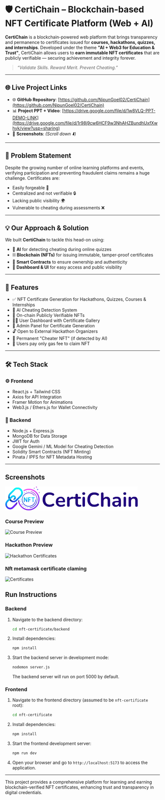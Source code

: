 # 🛡️ CertiChain – Blockchain-based NFT Certificate Platform (Web + AI)

**CertiChain** is a blockchain-powered web platform that brings transparency and permanence to certificates issued for **courses, hackathons, quizzes, and internships**. Developed under the theme **"AI + Web3 for Education & Trust"**, CertiChain allows users to **earn immutable NFT certificates** that are publicly verifiable — securing achievement and integrity forever.

> _“Validate Skills. Reward Merit. Prevent Cheating.”_

---

## 🌐 Live Project Links

- 🌐 **GitHub Repository**: [https://github.com/NipunGoel02/CertiChain](https://github.com/NipunGoel02/CertiChain)
- 📊 **Project PPT + Video**: [https://drive.google.com/file/d/1w8VLQ-PPT-DEMO-LINK](https://drive.google.com/file/d/1r98j9cw6HCF9w3NhAHZBundhUxfXwhyk/view?usp=sharing)
- 📸 **Screenshots**: *(Scroll down ⬇️)*

---

## 🚨 Problem Statement

Despite the growing number of online learning platforms and events, verifying participation and preventing fraudulent claims remains a huge challenge. Certificates are:
- Easily forgeable 📝  
- Centralized and not verifiable 🔒  
- Lacking public visibility 🌍  
- Vulnerable to cheating during assessments ❌

---

## 💡 Our Approach & Solution

We built **CertiChain** to tackle this head-on using:
- 🧠 **AI** for detecting cheating during online quizzes  
- ⛓️ **Blockchain (NFTs)** for issuing immutable, tamper-proof certificates  
- 🧾 **Smart Contracts** to ensure ownership and authenticity  
- 💬 **Dashboard & UI** for easy access and public visibility  

---

## 🧩 Features

- ✅ NFT Certificate Generation for Hackathons, Quizzes, Courses & Internships  
- 🎯 AI Cheating Detection System  
- 🔗 On-chain Publicly Verifiable NFTs  
- 🧑‍💻 User Dashboard with Certificate Gallery  
- 🧾 Admin Panel for Certificate Generation  
- 🔓 Open to External Hackathon Organizers  
- 🧠 Permanent "Cheater NFT" (if detected by AI)  
- 💸 Users pay only gas fee to claim NFT  

---

## 🛠️ Tech Stack

### ⚙️ Frontend
- React.js + Tailwind CSS  
- Axios for API Integration  
- Framer Motion for Animations  
- Web3.js / Ethers.js for Wallet Connectivity

### 🔐 Backend
- Node.js + Express.js  
- MongoDB for Data Storage  
- JWT for Auth  
- Google Gemini / ML Model for Cheating Detection  
- Solidity Smart Contracts (NFT Minting)  
- Pinata / IPFS for NFT Metadata Hosting  

---

## Screenshots
![Logo](./public/CertiChain.png)

### Course Preview
![Course Preview](./public/harshit.jpeg)

### Hackathon Preview
![Hackathon Certificates](./public/harshit2.jpeg)

### Nft metamask certificate claming
![ Certificates](./public/harshit3.jpeg)

## Run Instructions

### Backend
1. Navigate to the backend directory:
   ```bash
   cd nft-certificate/backend
   ```
2. Install dependencies:
   ```bash
   npm install
   ```
3. Start the backend server in development mode:
   ```bash
   nodemon server.js
   ```
   The backend server will run on port 5000 by default.

### Frontend
1. Navigate to the frontend directory (assumed to be `nft-certificate` root):
   ```bash
   cd nft-certificate
   ```
2. Install dependencies:
   ```bash
   npm install
   ```
3. Start the frontend development server:
   ```bash
   npm run dev
   ```
4. Open your browser and go to `http://localhost:5173` to access the application.

---

This project provides a comprehensive platform for learning and earning blockchain-verified NFT certificates, enhancing trust and transparency in digital credentials.

